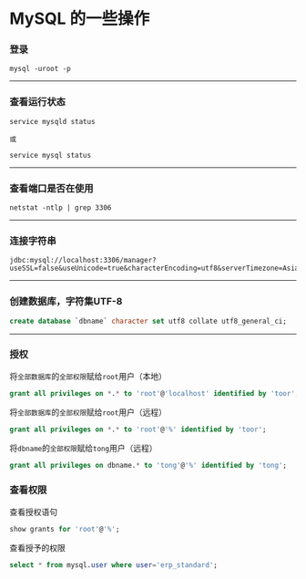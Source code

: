 # MySQL 的一些操作

### 登录

```text
mysql -uroot -p
```

---
### 查看运行状态

```text
service mysqld status

或

service mysql status
```

---
### 查看端口是否在使用

```text
netstat -ntlp | grep 3306
```

---
### 连接字符串

```text
jdbc:mysql://localhost:3306/manager?useSSL=false&useUnicode=true&characterEncoding=utf8&serverTimezone=Asia/Shanghai&useLocalSessionState=true
```
---
### 创建数据库，字符集UTF-8

```sql
create database `dbname` character set utf8 collate utf8_general_ci;
```

---
### 授权

将`全部数据库`的`全部权限`赋给`root`用户（本地）
```sql
grant all privileges on *.* to 'root'@'localhost' identified by 'toor';
```

将`全部数据库`的`全部权限`赋给`root`用户（远程）
```sql
grant all privileges on *.* to 'root'@'%' identified by 'toor';
```

将`dbname`的`全部权限`赋给`tong`用户（远程）
```sql
grant all privileges on dbname.* to 'tong'@'%' identified by 'tong';
```

### 查看权限

查看授权语句
```sql
show grants for 'root'@'%';
```

查看授予的权限
```sql
select * from mysql.user where user='erp_standard';
```